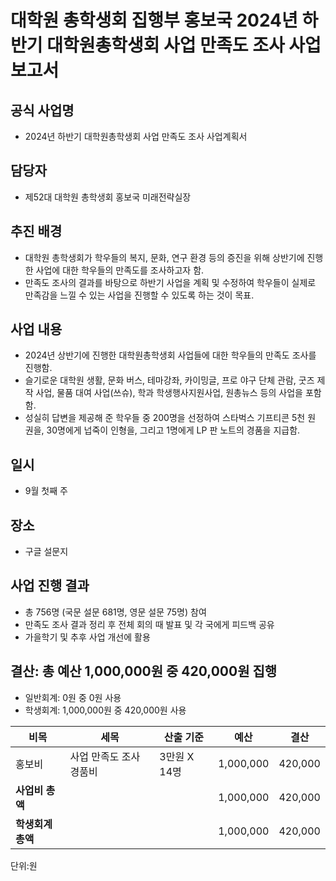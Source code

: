 # 대학원 총학생회 집행부 홍보국 2024년 하반기 대학원총학생회 사업 만족도 조사 사업보고서

## 공식 사업명
-	2024년 하반기 대학원총학생회 사업 만족도 조사 사업계획서

## 담당자
-	제52대 대학원 총학생회 홍보국 미래전략실장

## 추진 배경
-	대학원 총학생회가 학우들의 복지, 문화, 연구 환경 등의 증진을 위해 상반기에 진행한 사업에 대한 학우들의 만족도를 조사하고자 함.
-	만족도 조사의 결과를 바탕으로 하반기 사업을 계획 및 수정하여 학우들이 실제로 만족감을 느낄 수 있는 사업을 진행할 수 있도록 하는 것이 목표.

## 사업 내용
-	2024년 상반기에 진행한 대학원총학생회 사업들에 대한 학우들의 만족도 조사를 진행함.
-	슬기로운 대학원 생활, 문화 버스, 테마강좌, 카이밍글, 프로 야구 단체 관람, 굿즈 제작 사업, 물품 대여 사업(쓰슈), 학과 학생행사지원사업, 원총뉴스 등의 사업을 포함함.
-	성실히 답변을 제공해 준 학우들 중 200명을 선정하여 스타벅스 기프티콘 5천 원 권을, 30명에게 넙죽이 인형을, 그리고 1명에게 LP 판 노트의 경품을 지급함.

## 일시
-	9월 첫째 주

## 장소
-	구글 설문지

## 사업 진행 결과
-	총 756명 (국문 설문 681명, 영문 설문 75명) 참여
-	만족도 조사 결과 정리 후 전체 회의 때 발표 및 각 국에게 피드백 공유
-	가을학기 및 추후 사업 개선에 활용

## 결산: 총 예산 1,000,000원 중 420,000원 집행
-	일반회계: 0원 중 0원 사용
-	학생회계: 1,000,000원 중 420,000원 사용

|**비목**|**세목**|**산출 기준**|**예산**|**결산**|
|--|--|--|--|--|
| 홍보비  | 사업 만족도 조사 경품비 | 3만원 X 14명 | 1,000,000  | 420,000  |
|**사업비 총액**|               |            |      1,000,000 | 420,000  |
|**학생회계총액** |              |            |      1,000,000 | 420,000  |

단위:원

